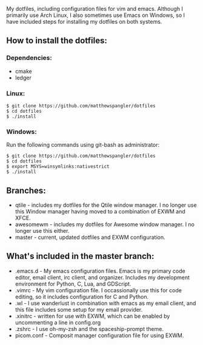 My dotfiles, including configuration files for vim and emacs. Although I primarily use Arch Linux, I also sometimes use Emacs on Windows, so I have included steps for installing my dotfiles on both systems.

## How to install the dotfiles:

### Dependencies:

- cmake
- ledger

### Linux:
```
$ git clone https://github.com/matthewspangler/dotfiles
$ cd dotfiles
$ ./install
```

### Windows:
Run the following commands using git-bash as administrator:
```
$ git clone https://github.com/matthewspangler/dotfiles
$ cd dotfiles
$ export MSYS=winsymlinks:nativestrict
$ ./install
```

## Branches:
* qtile - includes my dotfiles for the Qtile window manager. I no longer use this Window manager having moved to a combination of EXWM and XFCE.
* awesomewm - includes my dotfiles for Awesome window manager. I no longer use this either.
* master - current, updated dotfiles and EXWM configuration.

## What's included in the master branch:

* .emacs.d - My emacs configuration files. Emacs is my primary code editor, email client, irc client, and organizer. Includes my development environment for Python, C, Lua, and GDScript.
* .vimrc - My vim configuration file. I occassionally use this for code editing, so it includes configuration for C and Python.
* .wl - I use wanderlust in combination with emacs as my email client, and this file includes some setup for my email provider.
* .xinitrc - written for use with EXWM, which can be enabled by uncommenting a line in config.org
* .zshrc - I use oh-my-zsh and the spaceship-prompt theme.
* picom.conf - Composit manager configuration file for using EXWM.
